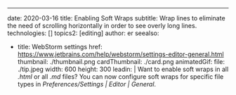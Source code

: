 ---
date: 2020-03-16
title: Enabling Soft Wraps
subtitle: Wrap lines to eliminate the need of scrolling horizontally in order to see overly long lines.
technologies: []
topics2: [editing]
author: er
seealso:
- title: WebStorm settings
  href: https://www.jetbrains.com/help/webstorm/settings-editor-general.html
thumbnail: ./thumbnail.png
cardThumbnail: ./card.png
animatedGif:
  file: ./tip.jpeg
  width: 600
  height: 300
leadin: |
  Want to enable soft wraps in all *.html* or all *.md* files? You can 
  now configure soft wraps for specific file types in *Preferences/Settings | Editor | General*.
